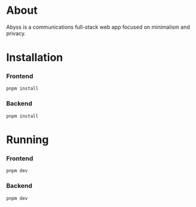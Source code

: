 # About
Abyss is a communications full-stack web app focused on minimalism and privacy.

# Installation
### Frontend
```
pnpm install
```

### Backend
```
pnpm install
```


# Running
### Frontend
```
pnpm dev
```

### Backend
```
pnpm dev
```